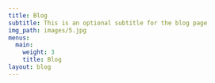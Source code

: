 ```yaml
---
title: Blog
subtitle: This is an optional subtitle for the blog page
img_path: images/5.jpg
menus:
  main:
    weight: 3
    title: Blog
layout: blog
---
```


